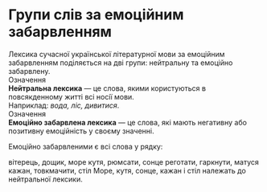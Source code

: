 # Групи слів за емоційним забарвленням

<div class="space">Лексика сучасної української лiтературної мови за емоцiйним забарвленням подiляється на двi групи: нейтральну та емоцiйно забарвлену.</div>

<div class="space">
<div class="eoz-wrap">
<span class="eoz">Означення</span>
<div class="eoz-text">
<b>Нейтральна лексика</b> — це слова, якими користуються в повсякденному життi всi носiї мови.
</div>
</div>
</div>

<div class="space">Наприклад: <i>вода, лiс, дивитися</i>.</div>

<div class="space">
<div class="eoz-wrap">
<span class="eoz">Означення</span>
<div class="eoz-text">
<b>Емоцiйно забарвлена лексика</b> — це слова, якi мають негативну або позитивну емоцiйнiсть у своєму значеннi.
</div>
</div>
</div>


<quiz correctLabel="correct" incorrectLabel="incorrect" checkLabel="check">
    <question text="">
        <p>Емоційно забарвленими є всі слова у рядку:</p>
        <answer>вітерець, дощик, море</answer>
        <answer>кутя, рюмсати, сонце</answer>
        <answer correct>реготати, гаркнути, матуся</answer>
        <answer>кажан, товкмачити, стіл</answer>
        <explanation>
        Море, кутя, сонце, кажан і стіл належать до нейтральної лексики.
        </explanation>
    </question>
</quiz>


